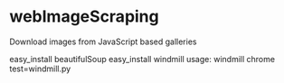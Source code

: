 webImageScraping
================

Download images from JavaScript based galleries

easy_install beautifulSoup
easy_install windmill
usage: windmill chrome test=windmill.py 

